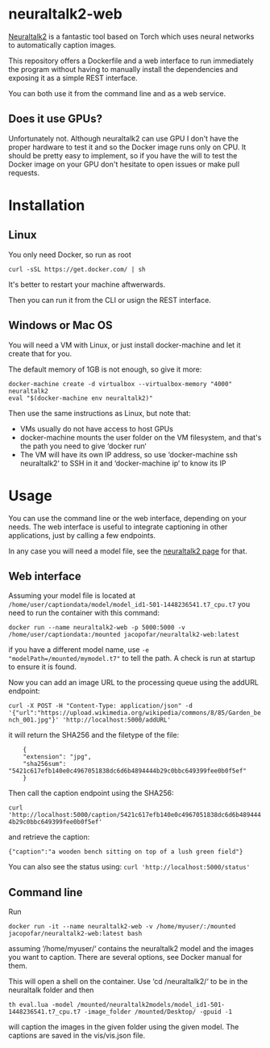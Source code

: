 # neuraltalk2-web
[Neuraltalk2](https://github.com/karpathy/neuraltalk2) is a fantastic tool based on Torch which uses neural networks to automatically caption images.

This repository offers a Dockerfile and a web interface to run immediately the program without having to manually install the dependencies and exposing it as a simple REST interface.

You can both use it from the command line and as a web service.

Does it use GPUs?
------------------

Unfortunately not. Although neuraltalk2 can use GPU I don't have the proper hardware to test it and so the Docker image runs only on CPU. It should be pretty easy to implement, so if you have the will to test the Docker image on your GPU don't hesitate to open issues or make pull requests.

Installation
===============

Linux
-----

You only need Docker, so run as root

    curl -sSL https://get.docker.com/ | sh

It's better to restart your machine aftwerwards.

Then you can run it from the CLI or usign the REST interface.

Windows or Mac OS
-----------------

You will need a VM with Linux, or just install docker-machine and let it create that for you.

The default memory of 1GB is not enough, so give it more:

    docker-machine create -d virtualbox --virtualbox-memory "4000" neuraltalk2
    eval "$(docker-machine env neuraltalk2)"

Then use the same instructions as Linux, but note that:
* VMs usually do not have access to host GPUs
* docker-machine mounts the user folder on the VM filesystem, and that's the path you need to give ‘docker run‘
* The VM will have its own IP address, so use ‘docker-machine ssh neuraltalk2‘ to SSH in it and ‘docker-machine ip‘ to know its IP


Usage
=======

You can use the command line or the web interface, depending on your needs.
The web interface is useful to integrate captioning in other applications, just by calling a few endpoints.

In any case you will need a model file, see the [neuraltalk2 page](https://github.com/karpathy/neuraltalk2) for that.

Web interface
------------

Assuming your model file is located at `/home/user/captiondata/model/model_id1-501-1448236541.t7_cpu.t7` you need to run the container with this command:

`docker run --name neuraltalk2-web -p 5000:5000 -v /home/user/captiondata:/mounted jacopofar/neuraltalk2-web:latest`

if you have a different model name, use `-e "modelPath=/mounted/mymodel.t7"` to tell the path. A check is run at startup to ensure it is found.

Now you can add an image URL to the processing queue using the addURL endpoint:

`curl -X POST -H "Content-Type: application/json" -d '{"url":"https://upload.wikimedia.org/wikipedia/commons/8/85/Garden_bench_001.jpg"}' 'http://localhost:5000/addURL'`

it will return the SHA256 and the filetype of the file:
```
    {
    "extension": "jpg",
    "sha256sum": "5421c617efb140e0c4967051838dc6d6b4894444b29c0bbc649399fee0b0f5ef"
    }
```

Then call the caption endpoint using the SHA256:

`curl 'http://localhost:5000/caption/5421c617efb140e0c4967051838dc6d6b4894444b29c0bbc649399fee0b0f5ef'`

and retrieve the caption:

`{"caption":"a wooden bench sitting on top of a lush green field"}`

You can also see the status using:
`curl 'http://localhost:5000/status'`

Command line
-------------
Run

    docker run -it --name neuraltalk2-web -v /home/myuser/:/mounted jacopofar/neuraltalk2-web:latest bash

assuming ‘/home/myuser/‘ contains the neuraltalk2 model and the images you want to caption. There are several options, see Docker manual for them.

This will open a shell on the container. Use ‘cd /neuraltalk2/‘ to be in the neuraltalk folder and then

    th eval.lua -model /mounted/neuraltalk2models/model_id1-501-1448236541.t7_cpu.t7 -image_folder /mounted/Desktop/ -gpuid -1

will caption the images in the given folder using the given model. The captions are saved in the vis/vis.json file.

